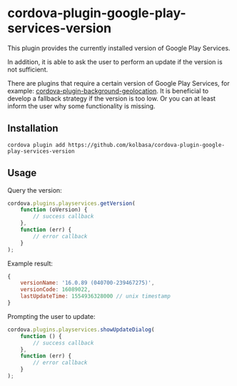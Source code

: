 # cordova-plugin-google-play-services-version

This plugin provides the currently installed version of Google Play Services.

In addition, it is able to ask the user to perform an update if the version is not sufficient.

There are plugins that require a certain version of Google Play Services, for example: [cordova-plugin-background-geolocation](cordova-plugin-background-geolocation).
It is beneficial to develop a fallback strategy if the version is too low. Or you can at least inform the user why some functionality is missing.


## Installation

```
cordova plugin add https://github.com/kolbasa/cordova-plugin-google-play-services-version
```

## Usage

Query the version:
```js
cordova.plugins.playservices.getVersion(
    function (oVersion) {
        // success callback
    },
    function (err) {
        // error callback
    }
);
```

Example result:
```js
{
    versionName: '16.0.89 (040700-239467275)',
    versionCode: 16089022,
    lastUpdateTime: 1554936328000 // unix timestamp
}
```

Prompting the user to update:
```js
cordova.plugins.playservices.showUpdateDialog(
    function () {
        // success callback
    },
    function (err) {
        // error callback
    }
);
```
